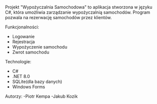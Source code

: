 Projekt "Wypożyczalnia Samochodowa" to aplikacja stworzona w języku C#, która umożliwia zarządzanie wypożyczalnią samochodów.
Program pozwala na rezerwację samochodów przez klientów.

Funkcjonalności:
- Logowanie
- Rejestracja
- Wypożyczenie samochodu
- Zwrot samochodu

Technologie:
- C#
- .NET 8.0
- SQLite(dla bazy danych)
- Windows Forms

Autorzy: -Piotr Kempa -Jakub Kozik

